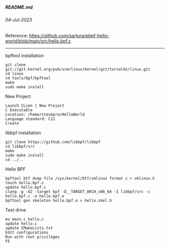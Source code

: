 ##### README.md
###### 04-Jul-2023
Reference: https://github.com/sartura/ebpf-hello-world/blob/main/src/hello.bpf.c
<hr />

bpftool installation
```
git clone git://git.kernel.org/pub/scm/linux/kernel/git/torvalds/linux.git
cd linux
cd tools/bpf/bpftool
make
sudo make install
```
New Project
```
Launch CLion | New Project
C Executable
Location: /home/stevepro/HelloWorld
Language standard: C11
Create
```
libbpf installation
```
git clone https://github.com/libbpf/libbpf
cd libbpf/src
make
sudo make install
cd ../..
```
Hello BPF
```
bpftool btf dump file /sys/kernel/btf/vmlinux format c > vmlinux.h
touch hello.bpf.c
update hello.bpf.c
clang -g -O2 -target bpf -D__TARGET_ARCH_x86_64 -I libbpf/src -c hello.bpf.c -o hello.bpf.o
bpftool gen skeleton hello.bpf.o > hello.skel.h
```
Test drive
```
mv main.c hello.c
update hello.c
update CMakeLists.txt
Edit configurations
Run with root privileges
F5
```
